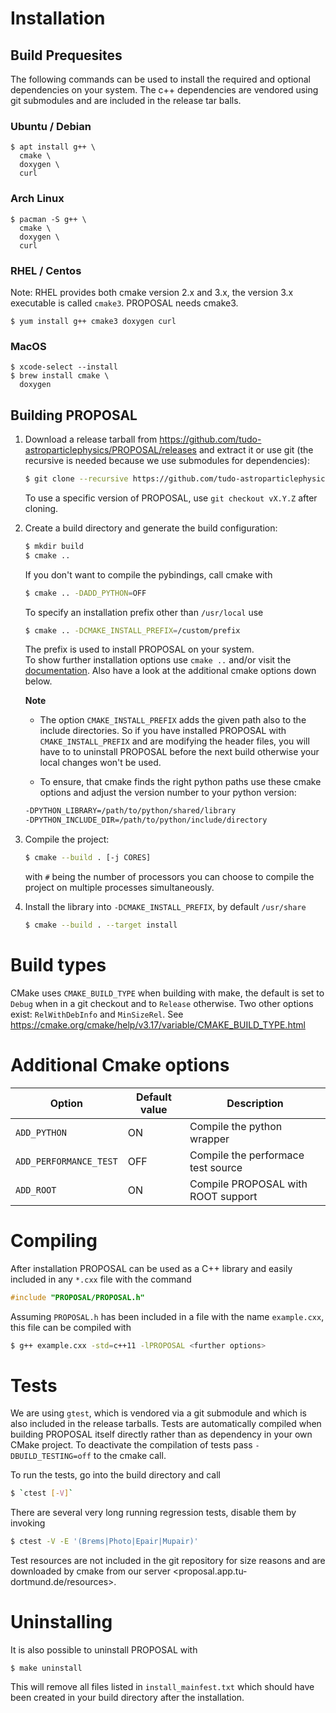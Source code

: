 # Installation

## Build Prequesites

The following commands can be used to install the required and optional
dependencies on your system.
The c++ dependencies are vendored using git submodules and are included in the
release tar balls.

### Ubuntu / Debian

```
$ apt install g++ \
  cmake \
  doxygen \
  curl
```

### Arch Linux

```
$ pacman -S g++ \
  cmake \
  doxygen \
  curl
```

### RHEL / Centos

Note: RHEL provides both cmake version 2.x and 3.x, the version 3.x executable is
called `cmake3`.
PROPOSAL needs cmake3.

```
$ yum install g++ cmake3 doxygen curl
```

### MacOS

```
$ xcode-select --install
$ brew install cmake \
  doxygen 
```

## Building PROPOSAL

1. Download a release tarball from <https://github.com/tudo-astroparticlephysics/PROPOSAL/releases>
    and extract it or use git (the recursive is needed because we use submodules for dependencies):
    ```sh
    $ git clone --recursive https://github.com/tudo-astroparticlephysics/PROPOSAL
    ```

    To use a specific version of PROPOSAL, use `git checkout vX.Y.Z` after cloning.


1. Create a build directory and generate the build configuration:
    ```sh
    $ mkdir build
    $ cmake ..
    ```
    
    If you don't want to compile the pybindings, call cmake with
    ```sh
    $ cmake .. -DADD_PYTHON=OFF
    ```
    
    To specify an installation prefix other than `/usr/local` use
    ```sh
    $ cmake .. -DCMAKE_INSTALL_PREFIX=/custom/prefix
    ```
    
    The prefix is used to install PROPOSAL on your system.  
    To show further installation options use `cmake ..` and/or
    visit the [documentation](https://cmake.org/documentation/).
    Also have a look at the additional cmake options down below.
    
    **Note**
    
    * The option `CMAKE_INSTALL_PREFIX` adds the given path also to the
    include directories. So if you have installed PROPOSAL with
    `CMAKE_INSTALL_PREFIX` and are modifying the header files, you will have to 
    to uninstall PROPOSAL before the next build otherwise your local
    changes won't be used.
    
    * To ensure, that cmake finds the right python paths use these
    cmake options and adjust the version number to your python version:
    ```sh
    -DPYTHON_LIBRARY=/path/to/python/shared/library
    -DPYTHON_INCLUDE_DIR=/path/to/python/include/directory
    ```


1. Compile the project:
    ```sh
    $ cmake --build . [-j CORES]
    ```
    with `#` being the number of processors you can choose to compile
    the project on multiple processes simultaneously.

1.  Install the library into `-DCMAKE_INSTALL_PREFIX`, by default `/usr/share`
    ```sh
    $ cmake --build . --target install
    ```

# Build types

CMake uses `CMAKE_BUILD_TYPE` when building with make, the default
is set to `Debug` when in a git checkout and to `Release` otherwise.
Two other options exist: `RelWithDebInfo` and `MinSizeRel`.
See https://cmake.org/cmake/help/v3.17/variable/CMAKE_BUILD_TYPE.html

# Additional Cmake options

| Option | Default value | Description |
| --- | --- | --- |
| `ADD_PYTHON` | ON | Compile the python wrapper |
| `ADD_PERFORMANCE_TEST` | OFF | Compile the performace test source |
| `ADD_ROOT` | ON | Compile PROPOSAL with ROOT support |


# Compiling

After installation PROPOSAL can be used as a C++ library and easily included in any `*.cxx` file with the command

```cpp
#include "PROPOSAL/PROPOSAL.h"
```

Assuming `PROPOSAL.h` has been included in a file with the name `example.cxx`, this file can be compiled with

```sh
$ g++ example.cxx -std=c++11 -lPROPOSAL <further options>
```

# Tests

We are using `gtest`, which is vendored via a git submodule and which is also
included in the release tarballs.
Tests are automatically compiled when building PROPOSAL itself directly rather
than as dependency in your own CMake project.
To deactivate the compilation of tests pass `-DBUILD_TESTING=off` to the cmake call.

To run the tests, go into the build directory and call
```sh
$ `ctest [-V]` 
```

There are several very long running regression tests, disable them by
invoking
```sh
$ ctest -V -E '(Brems|Photo|Epair|Mupair)'
```

Test resources are not included in the git repository for size reasons and
are downloaded by cmake from our server <proposal.app.tu-dortmund.de/resources>.
 

# Uninstalling

It is also possible to uninstall PROPOSAL with

```
$ make uninstall
```

This will remove all files listed in `install_mainfest.txt` which should
have been created in your build directory after the installation.
